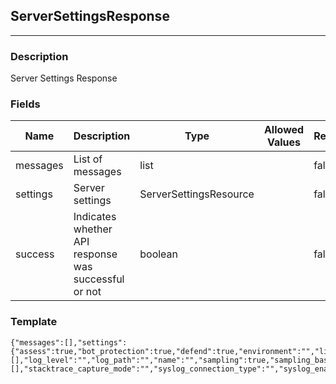 ## ServerSettingsResponse
---
### Description
Server Settings Response
### Fields
| Name | Description | Type | Allowed Values | Required |
| ---- | ----------- | ---- | -------------- | -------- |
| messages | List of messages | list |  | false |
| settings | Server settings | ServerSettingsResource |  | false |
| success | Indicates whether API response was successful or not | boolean |  | false |
### Template
```
{"messages":[],"settings":{"assess":true,"bot_protection":true,"defend":true,"environment":"","licensed":true,"links":[],"log_level":"","log_path":"","name":"","sampling":true,"sampling_baseline":0,"sampling_frequency":0,"sampling_profile":"","sampling_window":0,"server_cleanup_policies":[],"stacktrace_capture_mode":"","syslog_connection_type":"","syslog_enabled":true,"syslog_facility_code":0,"syslog_ip_address":"","syslog_port_number":0,"syslog_protocol":"","syslog_severity_blocked":"","syslog_severity_blocked_perimeter":"","syslog_severity_exploited":"","syslog_severity_probed":"","syslog_severity_probed_perimeter":"","syslog_severity_suspicious":""},"success":true}
```
